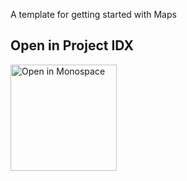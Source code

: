 A template for getting started with Maps

## Open in Project IDX 

<a href="https://idx.google.com/new?template=https://github.com/prakhar1989/idx-templates/tree/main/maps-flutter">
  <img
    alt="Open in Monospace"
    src="https://www.gstatic.com/monospace/230815/openinprojectidx.png"
    width="170"
  />
</a>
